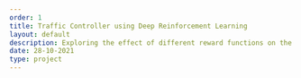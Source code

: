 ```yaml
---
order: 1
title: Traffic Controller using Deep Reinforcement Learning
layout: default
description: Exploring the effect of different reward functions on the performance of trained deep RL agents in terms of cumulative waiting time and average speed through traffic networks in simulation.
date: 28-10-2021
type: project
---
```

<!-- Insert text here... -->
